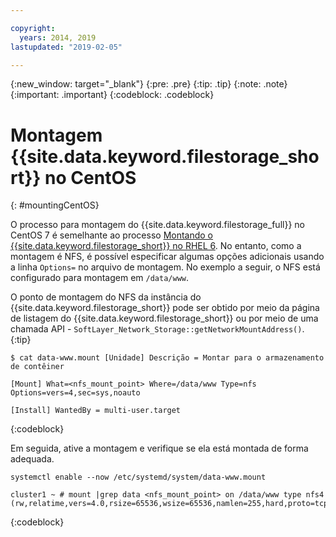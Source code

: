 ```yaml
---

copyright:
  years: 2014, 2019
lastupdated: "2019-02-05"

---
```

{:new_window: target="_blank"}
{:pre: .pre}
{:tip: .tip}
{:note: .note}
{:important: .important}
{:codeblock: .codeblock}


# Montagem  {{site.data.keyword.filestorage_short}}  no CentOS
{: #mountingCentOS}

O processo para montagem do {{site.data.keyword.filestorage_full}} no CentOS 7 é semelhante ao processo [Montando o {{site.data.keyword.filestorage_short}} no RHEL 6](/docs/infrastructure/FileStorage?topic=FileStorage-mountingLinux). No entanto, como a montagem é NFS, é possível especificar algumas opções adicionais usando a linha `Options=` no arquivo de montagem. No exemplo a seguir, o NFS está configurado para montagem em `/data/www`.

O ponto de montagem do NFS da instância do {{site.data.keyword.filestorage_short}} pode ser obtido por meio da página de listagem do {{site.data.keyword.filestorage_short}} ou por meio de uma chamada API - `SoftLayer_Network_Storage::getNetworkMountAddress()`.
{:tip}

```
$ cat data-www.mount [Unidade] Descrição = Montar para o armazenamento de contêiner

[Mount] What=<nfs_mount_point> Where=/data/www Type=nfs Options=vers=4,sec=sys,noauto

[Install] WantedBy = multi-user.target
```
{:codeblock}

Em seguida, ative a montagem e verifique se ela está montada de forma adequada.

```
systemctl enable --now /etc/systemd/system/data-www.mount

cluster1 ~ # mount |grep data <nfs_mount_point> on /data/www type nfs4 (rw,relatime,vers=4.0,rsize=65536,wsize=65536,namlen=255,hard,proto=tcp,port=0,timeo=600,retrans=2,sec=sys,clientaddr=10.81.x.x,local_lock=none,addr=10.1.x.x)
```
{:codeblock}
